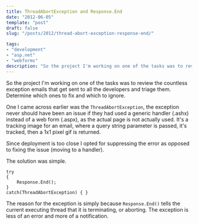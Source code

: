 ```yaml
---
title: ThreadAbortException and Response.End
date: "2012-06-05"
template: "post"
draft: false
slug: "/posts/2012/thread-abort-exception-response-end/"

tags:
- "development"
- "asp.net"
- "webforms"
description: "So the project I'm working on one of the tasks was to review the countless exception emails that get sent to all the developers and triage them.  Determine which ones to fix and which to ignore."
---
```

So the project I'm working on one of the tasks was to review the countless exception emails that get sent to all the developers and triage them.  Determine which ones to fix and which to ignore.

One I came across earlier was the `ThreadAbortException`, the exception never should have been an issue if they had used a generic handler (.ashx) instead of a web form (.aspx), as the actual page is not actually used.  It's a tracking image for an email, where a query string parameter is passed, it's tracked, then a 1x1 pixel gif is returned.

Since deployment is too close I opted for suppressing the error as opposed to fixing the issue (moving to a handler).

The solution was simple.

    try
    {
        Response.End(); 
    }
    catch(ThreadAbortException) { }

The reason for the exception is simply because `Response.End()` tells the current executing thread that it is terminating, or aborting.  The exception is less of an error and more of a notification.